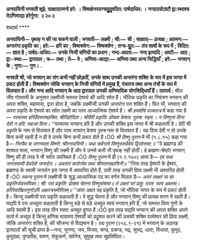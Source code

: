 **अनपायिनी भगवती शृई: साक्षादात्मनो हरे: ।** **विष्वक्षेनस्तन्त्रमूॢतॢवदित: पार्षदाधिप: ।** **नन्दादयोऽष्टौ द्वा:स्थाश्च तेऽणिमाद्या हरेर्गुणा: ॥ २०॥** 

शब्दार्थ **** 

**अनपायिनी—** **पृथक् न की जा सकने वाली** **; भगवती—** **लक्ष्मी** **; श्री:—** **श्री** **; साक्षात्—** **प्रत्यक्ष** **; आत्मन:—** **अन्तरंगा प्रकृति** **का** **; हरे:—** **हरि का** **; विष्वक्सेन:—** **विष्वक्सेन** **; तन्त्र-मूॢत:—** **तंत्र शाषों के रूप में** **; विदित:—** **ज्ञात है** **; पार्षद-अधिप:—** **उनके निजी संगियों का प्रधान** **; नन्द-आदय:—** **नन्द इत्यादि** **; अष्टौ—** **आठ** **; द्वा:-स्था:—** **द्वारपाल** **; च—** **तथा** **; ते—** **वे** **;** **अणिमा-आद्या:—** **अणिमा तथा अन्य सिद्धियाँ** **; हरे:—** **भगवान् के** **; गुणा:—** **गुण।** **.** 

**भगवती श्री, जो भगवान् का संग कभी नहीं छोड़तीं, उनके साथ उनकी अन्तरंगा शक्ति** **के रूप में इस जगत में प्रकट होती हैं। विष्वक्सेन जोकि भगवान् के निजी संगियों में प्रमुख** **हैं, पंचरात्र तथा अन्य तंत्रों के रूप में विलयात हैं। और नन्द आदि भगवान् के आठ द्वारपाल** **उनकी अणिमादिक योगसिदि्धयाँ हैं।** **तात्पर्य :** श्रील जीव गोस्वामी के अनुसार लक्ष्मीजी समस्त ऐश्वर्य की आदि स्रोत हैं। भौतिक प्रकृति का नियंत्रण भगवान् की अपरा शक्ति, महामाया, द्वारा होता है, जबकि लक्ष्मीजी उनकी अन्तरंगा परा शक्ति हैं। फिर भी, भगवान् की अपरा प्रकृति के ऐश्वर्य का स्रोत लक्ष्मी का परम आध्यात्मिक ऐश्वर्य है। *श्री हयशीर्ष पञ्चरात्र* में कहा गया है— *परमात्मा हरिर्देवस्तच्छक्ति: श्रीरिहोदिता।* *श्रीर्देवी प्रकृति: प्रोक्ता केशव: पुरुष: स्मृत:।* *न विष्णुना विना देवी न हरि: पद्मजां विना।* ''परमात्मा भगवान् हरि हैं और उनकी शक्ति इस जगत में श्री कहलाती है। देवी श्री *प्रकृति* के नाम से विलयात हैं और परम भगवान् केशव *पुरुष* नाम से विलयात हैं। यह दिव्य देवी न तो उनके बिना कभी रहती हैं न ही वे उनके बिना कभी प्रकट होते हैं।ÓÓ *श्री विष्णु पुराण* में भी (१.८.१५) कहा गया है— *नित्यैव स जगन्माता विष्णो: श्रीरनपायिनी।* *यथा सर्वगतो विष्णुस्तथैवेयं द्विजोत्तमा:॥* ''वे ब्रह्माण्ड की शाश्वत माता, भगवान् विष्णु की लक्ष्मी हैं और वे उनसे कभी भी पृथक् नहीं होतीं। हे ब्राह्मण-श्रेष्ठो! भगवान् विष्णु की ही तरह वे भी सर्वत्र उपस्थित हैं।ÓÓ *विष्णु पुराण* में ही (१.९.१४०) आया है— *एवं यथा जगत्स्वामी देवदेवो जनार्दन:।* *अवतारं करोत्येव तथा श्रीस्तत्सहायिनी॥* ''जिस तरह ईश्वरों के ईश्वर, ब्रह्माण्ड के स्वामी जनार्दन इस जगत में अवतरित होते हैं, उसी तरह उनकी प्रिया लक्ष्मी भी अवतरित होती हैं।ÓÓ *स्कन्द पुराण* में लक्ष्मीजी के शुद्ध आध्यात्मिक पद का वर्णन मिलता है— *अपरं त्वक्षरं या सा प्रकृतिर्जडरूपिका।* *श्री: परा प्रकृति: प्रोक्ता चेतना विष्णुसंश्रया॥* *तं अक्षरं परं प्राहु: परत: परम् अक्षरम्।* *हरिरेवाखिलगुणोऽपि अक्षरत्रयमीरितम्॥* ''अपर अक्षर वह प्रकृति है, जो भौतिक जगत के रूप में प्रकट होती है। किन्तु लक्ष्मीजी परा प्रकृति कहलाती हैं। वे शुद्ध चेतना हैं और भगवान् विष्णु की प्रत्यक्ष शरण में रहती हैं। यद्यपि वे परा अच्युता कहलाती हैं किन्तु बड़े से बड़े अच्युत स्वयं भगवान् हरि हैं, जो समस्त दिव्य गुणों के आदि स्वामी हैं। इस तरह तीन स्पष्ट अच्युत वॢणत हैं।ÓÓ इस तरह यद्यपि भगवान् की अपरा शक्ति अपने कार्य में अच्युत है किन्तु क्षणिक मायामय ऐश्वर्यों को प्रदॢशत करने की उसकी शक्ति परमेश्वर की प्रिया लक्ष्मी, जोकि अन्तरंगा शक्ति हैं, की सौजन्य से विद्यमान है। *पद्म पुराण* (२५६.९-२१) में भगवान् के अठारह द्वारपालों की सूची प्राप्त है—नन्द, सुनन्द, जय, विजय, चण्ड, प्रचण्ड, भद्र, सुभद्र, धाता, विधाता, कुमुद, कुमुदाक्ष, पुण्डरीक्ष, वामन, शंकुकर्ण, सर्वनेत्र, सुमुख तथा सुप्रतिष्ठित।  